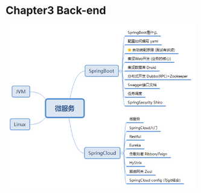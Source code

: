 # Chapter3 Back-end

![Spring&#x5B66;&#x4E60;&#x8DEF;&#x7EBF;](../../.gitbook/assets/spring-xue-xi-lu-xian-.png)

